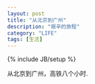 ```yaml
---
layout: post
title: "从北京到广州"
description: "艰辛的旅程"
category: "LIFE"
tags: [生活]
---
```

{% include JB/setup %}

  从北京到广州，高铁八个小时.